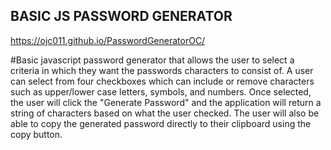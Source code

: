 ## BASIC JS PASSWORD GENERATOR

https://ojc011.github.io/PasswordGeneratorOC/

#Basic javascript password generator that allows the user to select a criteria in which they want the passwords characters to consist of. A user can select from four checkboxes which can include or remove characters such as upper/lower case letters, symbols, and numbers. Once selected, the user will click the "Generate Password" and the application will return a string of characters based on what the user checked. The user will also be able to copy the generated password directly to their clipboard using the copy button.
